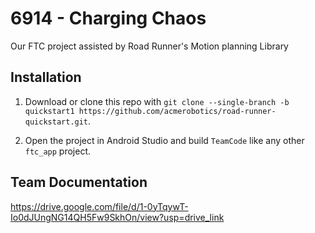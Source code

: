 # 6914 - Charging Chaos 

Our FTC project assisted by Road Runner's Motion planning Library

## Installation

1. Download or clone this repo with `git clone --single-branch -b quickstart1 https://github.com/acmerobotics/road-runner-quickstart.git`.

1. Open the project in Android Studio and build `TeamCode` like any other `ftc_app` project.


## Team Documentation

https://drive.google.com/file/d/1-0yTqywT-Io0dJUngNG14QH5Fw9SkhOn/view?usp=drive_link

